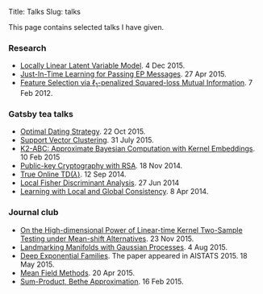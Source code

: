 Title: Talks
Slug: talks


This page contains selected talks I have given.

### Research 
* [Locally Linear Latent Variable Model](files/slides/csml_lllvm.pdf). 4 Dec 2015.
* [Just-In-Time Learning for Passing EP
  Messages](files/slides/kjit_ep_research.pdf). 27 Apr 2015.
* [Feature Selection via $\ell_1$-penalized Squared-loss Mutual
  Information](files/slides/master_l1lsmi_slides.pdf). 7 Feb 2012.

### Gatsby tea talks 

* [Optimal Dating Strategy](files/slides/secretary_problem.pdf). 22 Oct 2015.
* [Support Vector Clustering](files/slides/support_vector_clustering.pdf). 31 July 2015.
* [K2-ABC: Approximate Bayesian Computation with Kernel
  Embeddings](files/slides/k2abc.pdf). 10 Feb 2015
* [Public-key Cryptography with RSA](files/slides/rsa_intro.pdf). 18 Nov 2014.
* [True Online TD$(\lambda)$](files/slides/true_online_td.pdf). 12 Sep 2014.
* [Local Fisher Discriminant Analysis](files/slides/lfda_slides.pdf). 27 Jun 2014
* [Learning with Local and Global
  Consistency](files/slides/label_propagation.pdf). 8 Apr 2014. 

### Journal club 

* [On the High-dimensional Power of Linear-time Kernel
Two-Sample Testing under Mean-shift Alternatives](files/highd_power_mmd_test.pdf). 23 Nov 2015.
* [Landmarking Manifolds with Gaussian Processes](files/slides/landmarking_manifolds_gp.pdf). 4 Aug 2015.
* [Deep Exponential Families](files/slides/deep_expfam.pdf). The paper appeared in
  AISTATS 2015. 18 May 2015.  
* [Mean Field Methods](files/slides/waijor_mean_field.pdf). 20 Apr 2015.
* [Sum-Product, Bethe Approximation](files/slides/waijor_bethe_kikuchi_mljc.pdf). 
    16 Feb 2015.


